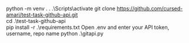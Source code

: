python -m venv .
. .\Scripts\activate
git clone https://github.com/cursed-amari/test-task-github-api.git  
cd .\test-task-github-api\
pip install -r .\requirements.txt
Open .env and enter your API token, username, repo name
python .\gitapi.py  
